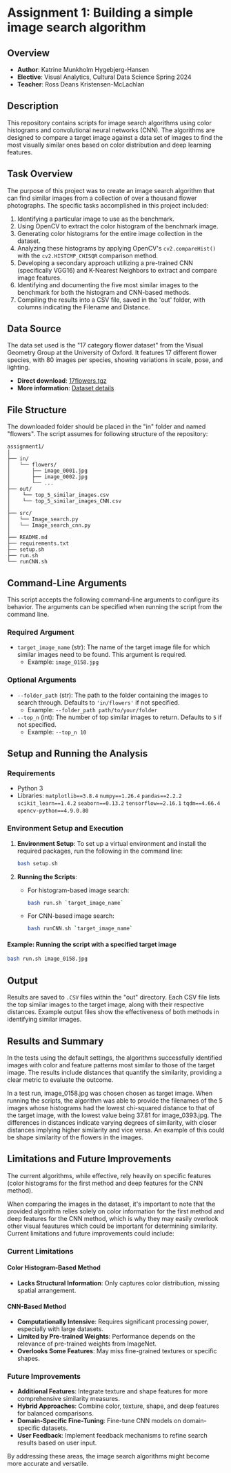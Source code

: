 # Assignment 1: Building a simple image search algorithm

## Overview

- **Author**: Katrine Munkholm Hygebjerg-Hansen
- **Elective**: Visual Analytics, Cultural Data Science Spring 2024
- **Teacher**: Ross Deans Kristensen-McLachlan

## Description

This repository contains scripts for image search algorithms using color histograms and convolutional neural networks (CNN). The algorithms are designed to compare a target image against a data set of images to find the most visually similar ones based on color distribution and deep learning features.


## Task Overview
The purpose of this project was to create an image search algorithm that can find similar images from a collection of over a thousand flower photographs. The specific tasks accomplished in this project included:

1. Identifying a particular image to use as the benchmark.
2. Using OpenCV to extract the color histogram of the benchmark image.
3. Generating color histograms for the entire image collection in the dataset.
4. Analyzing these histograms by applying OpenCV's `cv2.compareHist()` with the `cv2.HISTCMP_CHISQR` comparison method.
5. Developing a secondary approach utilizing a pre-trained CNN (specifically VGG16) and K-Nearest Neighbors to extract and compare image features.
6. Identifying and documenting the five most similar images to the benchmark for both the histogram and CNN-based methods.
7. Compiling the results into a CSV file, saved in the 'out' folder, with columns indicating the Filename and Distance.


## Data Source

The data set used is the "17 category flower dataset" from the Visual Geometry Group at the University of Oxford. It features 17 different flower species, with 80 images per species, showing variations in scale, pose, and lighting.

- **Direct download**: [17flowers.tgz](https://www.robots.ox.ac.uk/~vgg/data/flowers/17/17flowers.tgz)
- **More information**: [Dataset details](https://www.robots.ox.ac.uk/~vgg/data/flowers/17/)

## File Structure

The downloaded folder should be placed in the "in" folder and named "flowers". 
The script assumes for following structure of the repository:

```
assignment1/
│
├── in/
│   └── flowers/
│       ├── image_0001.jpg
│       ├── image_0002.jpg
│       └── ...
├── out/
│    └── top_5_similar_images.csv 
│    └── top_5_similar_images_CNN.csv 
│
├── src/
│   └── Image_search.py
│   └── Image_search_cnn.py
│   
├── README.md
├── requirements.txt
├── setup.sh
├── run.sh
└── runCNN.sh

```

## Command-Line Arguments
This script accepts the following command-line arguments to configure its behavior. The arguments can be specified when running the script from the command line.

### Required Argument
- `target_image_name` (str): The name of the target image file for which similar images need to be found. This argument is required.
  - Example: `image_0158.jpg`

### Optional Arguments
- `--folder_path` (str): The path to the folder containing the images to search through. Defaults to `'in/flowers'` if not specified.
  - Example: `--folder_path path/to/your/folder`
- `--top_n` (int): The number of top similar images to return. Defaults to `5` if not specified.
  - Example: `--top_n 10`


## Setup and Running the Analysis

### Requirements

- Python 3
- Libraries: 
`matplotlib==3.8.4`
`numpy==1.26.4`
`pandas==2.2.2`
`scikit_learn==1.4.2`
`seaborn==0.13.2`
`tensorflow==2.16.1`
`tqdm==4.66.4`
`opencv-python==4.9.0.80`

### Environment Setup and Execution

1. **Environment Setup**:
   To set up a virtual environment and install the required packages, run the following in the command line:
   ```bash
   bash setup.sh
   ```

2. **Running the Scripts**:
   - For histogram-based image search:
     ```bash
     bash run.sh `target_image_name`
     ```
   - For CNN-based image search:
     ```bash
     bash runCNN.sh `target_image_name`
     ```
#### Example: Running the script with a specified target image

```bash
bash run.sh image_0158.jpg
```

## Output

Results are saved to `.CSV` files within the "out" directory. Each CSV file lists the top similar images to the target image, along with their respective distances. Example output files show the effectiveness of both methods in identifying similar images.

## Results and Summary

In the tests using the default settings, the algorithms successfully identified images with color and feature patterns most similar to those of the target image. The results include distances that quantify the similarity, providing a clear metric to evaluate the outcome.

In a test run, image_0158.jpg was chosen chosen as target image. When running the scripts, the algorithm was able to provide the filenames of the 5 images whose histograms had the lowest chi-squared distance to that of the target image, with the lowest value being 37.81 for image_0393.jpg.
The differences in distances indicate varying degrees of similarity, with closer distances implying higher similarity and vice versa. An example of this could be shape similarity of the flowers in the images.



## Limitations and Future Improvements

The current algorithms, while effective, rely heavily on specific features (color histograms for the first method and deep features for the CNN method). 

When comparing the images in the dataset, it's important to note that the provided algorithm relies solely on color information for the first method and deep features for the CNN method, which is why they may easily overlook other visual feautures which could be important for determining similarity.
Current limitations and future improvements could include:

### Current Limitations

#### Color Histogram-Based Method
- **Lacks Structural Information**: Only captures color distribution, missing spatial arrangement.

#### CNN-Based Method
- **Computationally Intensive**: Requires significant processing power, especially with large datasets.
- **Limited by Pre-trained Weights**: Performance depends on the relevance of pre-trained weights from ImageNet.
- **Overlooks Some Features**: May miss fine-grained textures or specific shapes.

### Future Improvements

- **Additional Features**: Integrate texture and shape features for more comprehensive similarity measures.
- **Hybrid Approaches**: Combine color, texture, shape, and deep features for balanced comparisons.
- **Domain-Specific Fine-Tuning**: Fine-tune CNN models on domain-specific datasets.
- **User Feedback**: Implement feedback mechanisms to refine search results based on user input.

By addressing these areas, the image search algorithms might become more accurate and versatile.